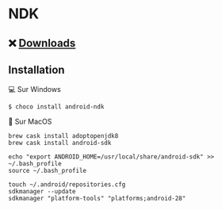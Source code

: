 # NDK

## :x: [Downloads](https://developer.android.com/ndk/downloads)


## Installation

:computer: Sur Windows

```
$ choco install android-ndk
```

:apple: Sur MacOS

```
brew cask install adoptopenjdk8
brew cask install android-sdk

echo "export ANDROID_HOME=/usr/local/share/android-sdk" >> ~/.bash_profile
source ~/.bash_profile

touch ~/.android/repositories.cfg
sdkmanager --update
sdkmanager "platform-tools" "platforms;android-28"
```
